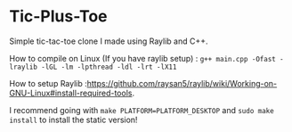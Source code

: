 # Tic-Plus-Toe
Simple tic-tac-toe clone I made using Raylib and C++.

How to compile on Linux (If you have raylib setup) : `g++ main.cpp -Ofast -lraylib -lGL -lm -lpthread -ldl -lrt -lX11`

How to setup Raylib :https://github.com/raysan5/raylib/wiki/Working-on-GNU-Linux#install-required-tools.

I recommend going with `make PLATFORM=PLATFORM_DESKTOP` and `sudo make install` to install the static version!
